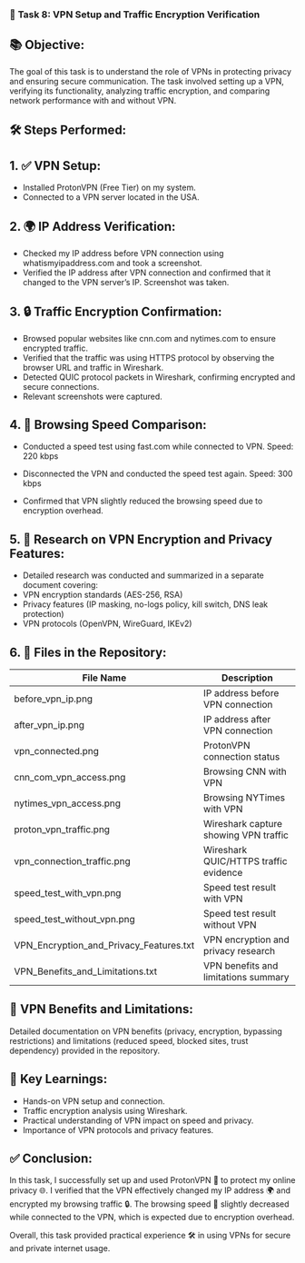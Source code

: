 ### 🚀 **Task 8: VPN Setup and Traffic Encryption Verification**

## 📚 Objective:
The goal of this task is to understand the role of VPNs in protecting privacy and ensuring secure communication. The task involved setting up a VPN, verifying its functionality, analyzing traffic encryption, and comparing network performance with and without VPN.

## 🛠️ Steps Performed:

## 1. ✅ VPN Setup:

- Installed ProtonVPN (Free Tier) on my system.
- Connected to a VPN server located in the USA.


## 2. 🌍 IP Address Verification:
   
- Checked my IP address before VPN connection using whatismyipaddress.com and took a screenshot.
- Verified the IP address after VPN connection and confirmed that it changed to the VPN server’s IP. Screenshot was taken.

## 3. 🔒 Traffic Encryption Confirmation:
   
- Browsed popular websites like cnn.com and nytimes.com to ensure encrypted traffic.
- Verified that the traffic was using HTTPS protocol by observing the browser URL and traffic in Wireshark.
- Detected QUIC protocol packets in Wireshark, confirming encrypted and secure connections.
- Relevant screenshots were captured.

## 4. 📶 Browsing Speed Comparison:
   
- Conducted a speed test using fast.com while connected to VPN.
  Speed: 220 kbps

- Disconnected the VPN and conducted the speed test again.
  Speed: 300 kbps

- Confirmed that VPN slightly reduced the browsing speed due to encryption overhead.

## 5. 📝 Research on VPN Encryption and Privacy Features:

- Detailed research was conducted and summarized in a separate document covering:
- VPN encryption standards (AES-256, RSA)
- Privacy features (IP masking, no-logs policy, kill switch, DNS leak protection)
- VPN protocols (OpenVPN, WireGuard, IKEv2)

## 6. 📂 Files in the Repository:

| File Name                          | Description                              |
|------------------------------------|------------------------------------------|
| before_vpn_ip.png                  | IP address before VPN connection         |
| after_vpn_ip.png                   | IP address after VPN connection          |
| vpn_connected.png                  | ProtonVPN connection status              |
| cnn_com_vpn_access.png             | Browsing CNN with VPN                    |
| nytimes_vpn_access.png             | Browsing NYTimes with VPN                |
| proton_vpn_traffic.png             | Wireshark capture showing VPN traffic    |
| vpn_connection_traffic.png         | Wireshark QUIC/HTTPS traffic evidence    |
| speed_test_with_vpn.png            | Speed test result with VPN               |
| speed_test_without_vpn.png         | Speed test result without VPN            |
| VPN_Encryption_and_Privacy_Features.txt | VPN encryption and privacy research  |
| VPN_Benefits_and_Limitations.txt   | VPN benefits and limitations summary     |

## 📖 VPN Benefits and Limitations:
Detailed documentation on VPN benefits (privacy, encryption, bypassing restrictions) and limitations (reduced speed, blocked sites, trust dependency) provided in the repository.

## 🔗 Key Learnings:
- Hands-on VPN setup and connection.
- Traffic encryption analysis using Wireshark.
- Practical understanding of VPN impact on speed and privacy.
- Importance of VPN protocols and privacy features.
  
## ✅ Conclusion:
In this task, I successfully set up and used ProtonVPN 🔐 to protect my online privacy 🌐. I verified that the VPN effectively changed my IP address 🌍 and encrypted my browsing traffic 🔒. The browsing speed 📶 slightly decreased while connected to the VPN, which is expected due to encryption overhead.

Overall, this task provided practical experience 🛠️ in using VPNs for secure and private internet usage.

